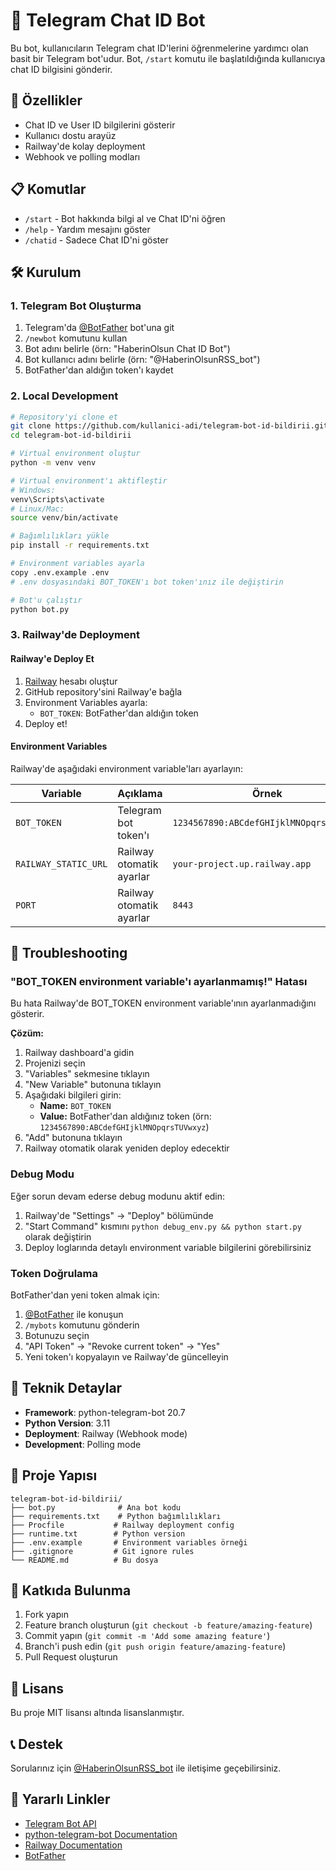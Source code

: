 # 🤖 Telegram Chat ID Bot

Bu bot, kullanıcıların Telegram chat ID'lerini öğrenmelerine yardımcı olan basit bir Telegram bot'udur. Bot, `/start` komutu ile başlatıldığında kullanıcıya chat ID bilgisini gönderir.

## 🚀 Özellikler

- Chat ID ve User ID bilgilerini gösterir
- Kullanıcı dostu arayüz
- Railway'de kolay deployment
- Webhook ve polling modları

## 📋 Komutlar

- `/start` - Bot hakkında bilgi al ve Chat ID'ni öğren
- `/help` - Yardım mesajını göster
- `/chatid` - Sadece Chat ID'ni göster

## 🛠️ Kurulum

### 1. Telegram Bot Oluşturma

1. Telegram'da [@BotFather](https://t.me/botfather) bot'una git
2. `/newbot` komutunu kullan
3. Bot adını belirle (örn: "HaberinOlsun Chat ID Bot")
4. Bot kullanıcı adını belirle (örn: "@HaberinOlsunRSS_bot")
5. BotFather'dan aldığın token'ı kaydet

### 2. Local Development

```bash
# Repository'yi clone et
git clone https://github.com/kullanici-adi/telegram-bot-id-bildirii.git
cd telegram-bot-id-bildirii

# Virtual environment oluştur
python -m venv venv

# Virtual environment'ı aktifleştir
# Windows:
venv\Scripts\activate
# Linux/Mac:
source venv/bin/activate

# Bağımlılıkları yükle
pip install -r requirements.txt

# Environment variables ayarla
copy .env.example .env
# .env dosyasındaki BOT_TOKEN'ı bot token'ınız ile değiştirin

# Bot'u çalıştır
python bot.py
```

### 3. Railway'de Deployment

#### Railway'e Deploy Et

1. [Railway](https://railway.app/) hesabı oluştur
2. GitHub repository'sini Railway'e bağla
3. Environment Variables ayarla:
   - `BOT_TOKEN`: BotFather'dan aldığın token
4. Deploy et!

#### Environment Variables

Railway'de aşağıdaki environment variable'ları ayarlayın:

| Variable | Açıklama | Örnek |
|----------|----------|-------|
| `BOT_TOKEN` | Telegram bot token'ı | `1234567890:ABCdefGHIjklMNOpqrsTUVwxyz` |
| `RAILWAY_STATIC_URL` | Railway otomatik ayarlar | `your-project.up.railway.app` |
| `PORT` | Railway otomatik ayarlar | `8443` |

## 🔧 Troubleshooting

### "BOT_TOKEN environment variable'ı ayarlanmamış!" Hatası

Bu hata Railway'de BOT_TOKEN environment variable'ının ayarlanmadığını gösterir.

**Çözüm:**
1. Railway dashboard'a gidin
2. Projenizi seçin
3. "Variables" sekmesine tıklayın
4. "New Variable" butonuna tıklayın
5. Aşağıdaki bilgileri girin:
   - **Name:** `BOT_TOKEN`
   - **Value:** BotFather'dan aldığınız token (örn: `1234567890:ABCdefGHIjklMNOpqrsTUVwxyz`)
6. "Add" butonuna tıklayın
7. Railway otomatik olarak yeniden deploy edecektir

### Debug Modu

Eğer sorun devam ederse debug modunu aktif edin:

1. Railway'de "Settings" → "Deploy" bölümünde
2. "Start Command" kısmını `python debug_env.py && python start.py` olarak değiştirin
3. Deploy loglarında detaylı environment variable bilgilerini görebilirsiniz

### Token Doğrulama

BotFather'dan yeni token almak için:
1. [@BotFather](https://t.me/botfather) ile konuşun
2. `/mybots` komutunu gönderin
3. Botunuzu seçin
4. "API Token" → "Revoke current token" → "Yes"
5. Yeni token'ı kopyalayın ve Railway'de güncelleyin

## 🔧 Teknik Detaylar

- **Framework**: python-telegram-bot 20.7
- **Python Version**: 3.11
- **Deployment**: Railway (Webhook mode)
- **Development**: Polling mode

## 📁 Proje Yapısı

```
telegram-bot-id-bildirii/
├── bot.py              # Ana bot kodu
├── requirements.txt    # Python bağımlılıkları
├── Procfile           # Railway deployment config
├── runtime.txt        # Python version
├── .env.example       # Environment variables örneği
├── .gitignore         # Git ignore rules
└── README.md          # Bu dosya
```

## 🤝 Katkıda Bulunma

1. Fork yapın
2. Feature branch oluşturun (`git checkout -b feature/amazing-feature`)
3. Commit yapın (`git commit -m 'Add some amazing feature'`)
4. Branch'i push edin (`git push origin feature/amazing-feature`)
5. Pull Request oluşturun

## 📝 Lisans

Bu proje MIT lisansı altında lisanslanmıştır.

## 📞 Destek

Sorularınız için [@HaberinOlsunRSS_bot](https://t.me/HaberinOlsunRSS_bot) ile iletişime geçebilirsiniz.

## 🔗 Yararlı Linkler

- [Telegram Bot API](https://core.telegram.org/bots/api)
- [python-telegram-bot Documentation](https://python-telegram-bot.readthedocs.io/)
- [Railway Documentation](https://docs.railway.app/)
- [BotFather](https://t.me/botfather)